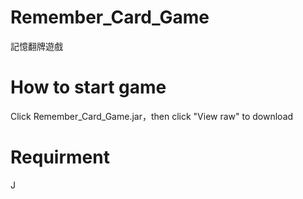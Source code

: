 # Remember_Card_Game
 記憶翻牌遊戲
 <h1>How to start game</h1>
 Click Remember_Card_Game.jar，then click "View raw" to download<br>
 <h1>Requirment</h1>
 J
